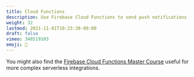 ```yaml
---
title: Cloud Functions
description: Use Firebase Cloud Functions to send push notifications
weight: 32
lastmod: 2021-11-01T10:23:30-09:00
draft: false
vimeo: 348519103
emoji: 🔔
---
```


You might also find the [Firebase Cloud Functions Master Course](/courses/cloud-functions/) useful for more complex serverless integrations. 